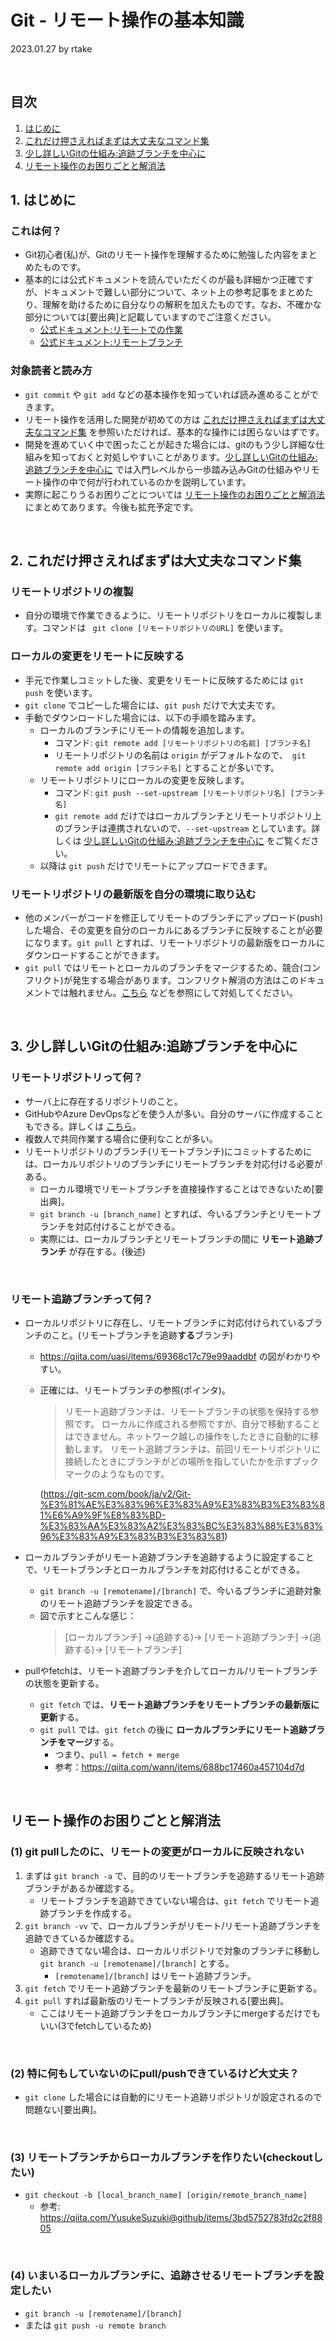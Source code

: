 # Git - リモート操作の基本知識
2023.01.27 by rtake

<br>

## 目次
1. [はじめに](#anchor1)
2. [これだけ押さえればまずは大丈夫なコマンド集](#anchor2)
3. [少し詳しいGitの仕組み:追跡ブランチを中心に](#anchor3)
4. [リモート操作のお困りごとと解消法](#anchor4)

<a id="anchor1"></a>
## 1. はじめに
### これは何？
* Git初心者(私)が、Gitのリモート操作を理解するために勉強した内容をまとめたものです。
* 基本的には公式ドキュメントを読んでいただくのが最も詳細かつ正確ですが、ドキュメントで難しい部分について、ネット上の参考記事をまとめたり、理解を助けるために自分なりの解釈を加えたものです。なお、不確かな部分については[要出典]と記載していますのでご注意ください。
    * [公式ドキュメント:リモートでの作業](https://git-scm.com/book/ja/v2/Git-%E3%81%AE%E5%9F%BA%E6%9C%AC-%E3%83%AA%E3%83%A2%E3%83%BC%E3%83%88%E3%81%A7%E3%81%AE%E4%BD%9C%E6%A5%AD)
    * [公式ドキュメント:リモートブランチ](https://git-scm.com/book/ja/v2/Git-%E3%81%AE%E3%83%96%E3%83%A9%E3%83%B3%E3%83%81%E6%A9%9F%E8%83%BD-%E3%83%AA%E3%83%A2%E3%83%BC%E3%83%88%E3%83%96%E3%83%A9%E3%83%B3%E3%83%81)
### 対象読者と読み方
* `git commit` や `git add` などの基本操作を知っていれば読み進めることができます。
* リモート操作を活用した開発が初めての方は [これだけ押さえればまずは大丈夫なコマンド集](#anchor2) を参照いただければ、基本的な操作には困らないはずです。
* 開発を進めていく中で困ったことが起きた場合には、gitのもう少し詳細な仕組みを知っておくと対処しやすいことがあります。[少し詳しいGitの仕組み:追跡ブランチを中心に](#anchor3) では入門レベルから一歩踏み込みGitの仕組みやリモート操作の中で何が行われているのかを説明しています。
* 実際に起こりうるお困りごとについては [リモート操作のお困りごとと解消法](#anchor4) にまとめてあります。今後も拡充予定です。


<br>

<a id="anchor2"></a>
## 2. これだけ押さえればまずは大丈夫なコマンド集
### リモートリポジトリの複製
* 自分の環境で作業できるように、リモートリポジトリをローカルに複製します。コマンドは ``` git clone [リモートリポジトリのURL]``` を使います。

### ローカルの変更をリモートに反映する
* 手元で作業しコミットした後、変更をリモートに反映するためには ``` git push ``` を使います。
* ``` git clone ``` でコピーした場合には、``` git push ``` だけで大丈夫です。
* 手動でダウンロードした場合には、以下の手順を踏みます。
    * ローカルのブランチにリモートの情報を追加します。 
        * コマンド: ``` git remote add [リモートリポジトリの名前] [ブランチ名] ```
        * リモートリポジトリの名前は ``` origin ``` がデフォルトなので、``` git remote add origin [ブランチ名]``` とすることが多いです。
    * リモートリポジトリにローカルの変更を反映します。
        * コマンド: ``` git push --set-upstream [リモートリポジトリ名] [ブランチ名] ```
        * ``` git remote add ``` だけではローカルブランチとリモートリポジトリ上のブランチは連携されないので、``` --set-upstream ``` としています。詳しくは [少し詳しいGitの仕組み:追跡ブランチを中心に](#anchor3) をご覧ください。
    * 以降は ``` git push ``` だけでリモートにアップロードできます。

### リモートリポジトリの最新版を自分の環境に取り込む
* 他のメンバーがコードを修正してリモートのブランチにアップロード(push)した場合、その変更を自分のローカルにあるブランチに反映することが必要になります。``` git pull ``` とすれば、リモートリポジトリの最新版をローカルにダウンロードすることができます。
* ``` git pull ``` ではリモートとローカルのブランチをマージするため、競合(コンフリクト)が発生する場合があります。コンフリクト解消の方法はこのドキュメントでは触れません。[こちら](https://www.r-staffing.co.jp/engineer/entry/20190927_1) などを参照にして対処してください。

<br>

<a id="anchor3"></a>
## 3. 少し詳しいGitの仕組み:追跡ブランチを中心に
### リモートリポジトリって何？
* サーバ上に存在するリポジトリのこと。
* GitHubやAzure DevOpsなどを使う人が多い。自分のサーバに作成することもできる。詳しくは [こちら](https://webbibouroku.com/Blog/Article/git-local-remote-repo#outline__2_1)。
* 複数人で共同作業する場合に便利なことが多い。
* リモートリポジトリのブランチ(リモートブランチ)にコミットするためには、ローカルリポジトリのブランチにリモートブランチを対応付ける必要がある。
    * ローカル環境でリモートブランチを直接操作することはできないため[要出典]。
    * ``` git branch -u [branch_name] ``` とすれば、今いるブランチとリモートブランチを対応付けることができる。
    * 実際には、ローカルブランチとリモートブランチの間に **リモート追跡ブランチ** が存在する。(後述)

<br>

### リモート追跡ブランチって何？
* ローカルリポジトリに存在し、リモートブランチに対応付けられているブランチのこと。(リモートブランチを追跡**する**ブランチ)
    * https://qiita.com/uasi/items/69368c17c79e99aaddbf の図がわかりやすい。
    * 正確には、リモートブランチの参照(ポインタ)。
        > リモート追跡ブランチは、リモートブランチの状態を保持する参照です。 ローカルに作成される参照ですが、自分で移動することはできません。ネットワーク越しの操作をしたときに自動的に移動します。 リモート追跡ブランチは、前回リモートリポジトリに接続したときにブランチがどの場所を指していたかを示すブックマークのようなものです。
        
        (https://git-scm.com/book/ja/v2/Git-%E3%81%AE%E3%83%96%E3%83%A9%E3%83%B3%E3%83%81%E6%A9%9F%E8%83%BD-%E3%83%AA%E3%83%A2%E3%83%BC%E3%83%88%E3%83%96%E3%83%A9%E3%83%B3%E3%83%81)

* ローカルブランチがリモート追跡ブランチを追跡するように設定することで、リモートブランチとローカルブランチを対応付けることができる。
    * ``` git branch -u [remotename]/[branch] ``` で、今いるブランチに追跡対象のリモート追跡ブランチを設定できる。
    * 図で示すとこんな感じ：
        > [ローカルブランチ] ->(追跡する)-> [リモート追跡ブランチ] ->(追跡する)-> [リモートブランチ]
* pullやfetchは、リモート追跡ブランチを介してローカル/リモートブランチの状態を更新する。
    * ``` git fetch ``` では、**リモート追跡ブランチをリモートブランチの最新版に更新**する。
    * ``` git pull ``` では、``` git fetch ``` の後に **ローカルブランチにリモート追跡ブランチをマージ**する。
        * つまり、``` pull = fetch + merge ```
        * 参考：https://qiita.com/wann/items/688bc17460a457104d7d

<br>

<a id="anchor4"></a>
## リモート操作のお困りごとと解消法
### (1) git pullしたのに、リモートの変更がローカルに反映されない
1. まずは ``` git branch -a ``` で、目的のリモートブランチを追跡するリモート追跡ブランチがあるか確認する。
    * リモートブランチを追跡できていない場合は、``` git fetch ``` でリモート追跡ブランチを作成する。
2. ``` git branch -vv ``` で、ローカルブランチがリモート/リモート追跡ブランチを追跡できているか確認する。
    * 追跡できてない場合は、ローカルリポジトリで対象のブランチに移動し ``` git branch -u [remotename]/[branch] ``` とする。
        * ``` [remotename]/[branch] ``` はリモート追跡ブランチ。
3. ``` git fetch ``` でリモート追跡ブランチを最新のリモートブランチに更新する。
4. ``` git pull ``` すれば最新版のリモートブランチが反映される[要出典]。
    * ここはリモート追跡ブランチをローカルブランチにmergeするだけでもいい(3でfetchしているため)

<br>

### (2) 特に何もしていないのにpull/pushできているけど大丈夫？
* ``` git clone ``` した場合には自動的にリモート追跡リポジトリが設定されるので問題ない[要出典]。

<br>

### (3) リモートブランチからローカルブランチを作りたい(checkoutしたい) 
* ``` git checkout -b [local_branch_name] [origin/remote_branch_name] ```
    * 参考: https://qiita.com/YusukeSuzuki@github/items/3bd5752783fd2c2f8805

<br>

### (4) いまいるローカルブランチに、追跡させるリモートブランチを設定したい
* ``` git branch -u [remotename]/[branch] ```
* または ``` git push -u remote branch ```
